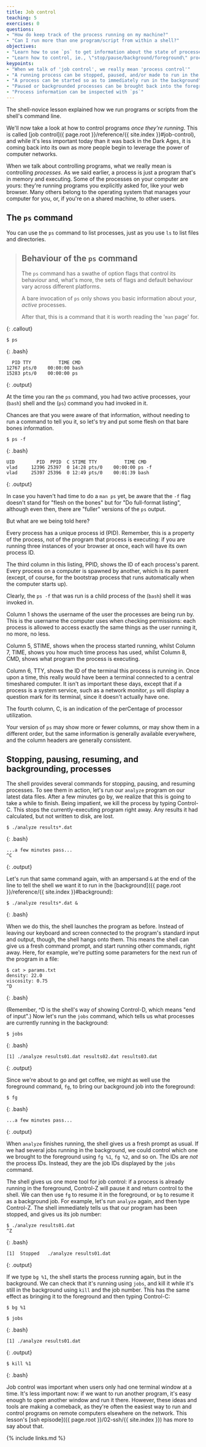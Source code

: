 ```yaml
---
title: Job control
teaching: 5
exercises: 0
questions:
- "How do keep track of the process running on my machine?"
- "Can I run more than one program/script from within a shell?"
objectives:
- "Learn how to use `ps` to get information about the state of processes" 
- "Learn how to control, ie., \"stop/pause/background/foreground\" processes"
keypoints:
- "When we talk of 'job control', we really mean 'process control'"
- "A running process can be stopped, paused, and/or made to run in the background"
- "A process can be started so as to immediately run in the background"
- "Paused or backgrounded processes can be brought back into the foreground"
- "Process information can be inspected with `ps`"
---
```


The shell-novice lesson explained how we run programs or scripts from
the shell's command line.

We'll now take a look at how to control programs *once they're running*. This
is called [job control]({ page.root }}/reference/{{ site.index }}#job-control), and while it's less
important today than it was back in the Dark Ages, it is coming back
into its own as more people begin to leverage the power of computer
networks.

When we talk about controlling programs, what we really mean is
controlling *processes*. As we said earlier, a process is just a program
that's in memory and executing. Some of the processes on your computer
are yours: they're running programs you explicitly asked for, like your
web browser. Many others belong to the operating system that manages
your computer for you, or, if you're on a shared machine, to other
users.

## The `ps` command 

You can use the `ps` command to list processes, just as you use `ls`
to list files and directories.

> ## Behaviour of the `ps` command
>
> The `ps` command has a swathe of option flags that control
> its behaviour and, what's more, the sets of flags and default
> behaviour vary across different platforms.
>
> A bare invocation of `ps` only shows you basic information about
> *your*, *active* processes.
>
> After that, this is a command that it is worth reading the
> '`man` page' for.
>
{: .callout}

~~~
$ ps
~~~
{: .bash}
~~~
  PID TTY          TIME CMD
12767 pts/0    00:00:00 bash
15283 pts/0    00:00:00 ps
~~~
{: .output}

At the time you ran the `ps` command, you had
two active processes, your  (`bash`) shell and the  (`ps`) command
you had invoked in it.

Chances are that you were aware of that information, without needing
to run a command to tell you it, so let's try and put some flesh on
that bare bones information.

~~~
$ ps -f
~~~
{: .bash}
~~~
UID        PID  PPID  C STIME TTY          TIME CMD
vlad     12396 25397  0 14:28 pts/0    00:00:00 ps -f
vlad     25397 25396  0 12:49 pts/0    00:01:39 bash
~~~
{: .output}

In case you haven't had time to do a `man ps` yet, be aware that
the `-f` flag doesn't stand for "flesh on the bones" but for
"Do full-format listing", although even then, there are "fuller"
versions of the `ps` output.

But what are we being told here?

Every process has a unique process id (PID). Remember, this is a
property of the process, not of the program that process is executing:
if you are running three instances of your browser at once, each will
have its own process ID.

The third column in this listing, PPID, shows the ID of each process's
parent. Every process on a computer is spawned by another, which is its
parent (except, of course, for the bootstrap process that runs
automatically when the computer starts up).

Clearly, the `ps -f` that was run is a child process of the (`bash`)
shell it was invoked in.

Column 1 shows the username of the user the processes
are being run by. This is the username the computer uses when checking
permissions: each process is allowed to access exactly the same things as
the user running it, no more, no less.

Column 5, STIME, shows when the process started running, whilst Column 7,
TIME, shows you how much time process has used, whilst Column 8,
CMD, shows what program the process is executing.

Column 6, TTY, shows
the ID of the terminal this process is running in. Once upon a time,
this really would have been a terminal connected to a central timeshared
computer. It isn't as important these days, except that if a process is
a system service, such as a network monitor, `ps` will display a
question mark for its terminal, since it doesn't actually have one.

The fourth column, C, is an indication of the perCentage of processor
utilization.

Your version of `ps` may
show more or fewer columns, or may show them in a different order, but
the same information is generally available everywhere, and the column
headers are generally consistent.

## Stopping, pausing, resuming, and backgrounding, processes

The shell provides several commands for stopping, pausing, and resuming
processes. To see them in action, let's run our `analyze` program on our
latest data files. After a few minutes go by, we realize that this is
going to take a while to finish. Being impatient, we kill the process by
typing Control-C. This stops the currently-executing program right away.
Any results it had calculated, but not written to disk, are lost.

~~~
$ ./analyze results*.dat
~~~
{: .bash}

~~~
...a few minutes pass...
^C
~~~
{: .output}

Let's run that same command again, with an ampersand `&` at the end of
the line to tell the shell we want it to run in the
[background]({{ page.root }}/reference/{{ site.index }}#background):

~~~
$ ./analyze results*.dat &
~~~
{: .bash}

When we do this, the shell launches the program as before. Instead of
leaving our keyboard and screen connected to the program's standard
input and output, though, the shell hangs onto them. This means the
shell can give us a fresh command prompt, and start running other
commands, right away. Here, for example, we're putting some parameters
for the next run of the program in a file:

~~~
$ cat > params.txt
density: 22.0
viscosity: 0.75
^D
~~~
{: .bash}

(Remember, \^D is the shell's way of showing Control-D, which means "end
of input".) Now let's run the `jobs` command, which tells us what
processes are currently running in the background:

~~~
$ jobs
~~~
{: .bash}

~~~
[1] ./analyze results01.dat results02.dat results03.dat
~~~
{: .output}

Since we're about to go and get coffee, we might as well use the
foreground command, `fg`, to bring our background job into the
foreground:

~~~
$ fg
~~~
{: .bash}

~~~
...a few minutes pass...
~~~
{: .output}

When `analyze` finishes running, the shell gives us a fresh prompt as
usual. If we had several jobs running in the background, we could
control which one we brought to the foreground using `fg %1`, `fg %2`,
and so on. The IDs are *not* the process IDs. Instead, they are the job
IDs displayed by the `jobs` command.

The shell gives us one more tool for job control: if a process is
already running in the foreground, Control-Z will pause it and return
control to the shell. We can then use `fg` to resume it in the
foreground, or `bg` to resume it as a background job. For example, let's
run `analyze` again, and then type Control-Z. The shell immediately
tells us that our program has been stopped, and gives us its job number:

~~~
$ ./analyze results01.dat
^Z
~~~
{: .bash}

~~~
[1]  Stopped   ./analyze results01.dat
~~~
{: .output}

If we type `bg %1`, the shell starts the process running again, but in
the background. We can check that it's running using `jobs`, and kill it
while it's still in the background using `kill` and the job number. This
has the same effect as bringing it to the foreground and then typing
Control-C:

~~~
$ bg %1

$ jobs
~~~
{: .bash}
~~~
[1] ./analyze results01.dat
~~~
{: .output}
~~~
$ kill %1
~~~
{: .bash}

Job control was important when users only had one terminal window at a
time. It's less important now: if we want to run another program, it's
easy enough to open another window and run it there. However, these
ideas and tools are making a comeback, as they're often the easiest way
to run and control programs on remote computers elsewhere on the
network. This lesson's [ssh episode]({{ page.root }}/02-ssh/{{ site.index }}) has more
to say about that.

{% include links.md %}
